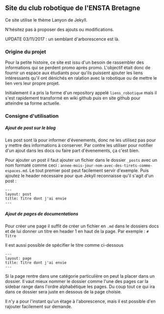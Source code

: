 ## Site du club robotique de l'ENSTA Bretagne

Ce site utilise le thème Lanyon de Jekyll. 

N'hésitez pas à proposer des ajouts ou modifications.

UPDATE 03/11/2017 : un semblant d'arborescence est là.

### Origine du projet
Pour la petite histoire, ce site est issu d'un besoin de rassembler des informations qui se perdent promo après promo. L'objectif était donc de fournir un espace aux étudiants pour qu'ils puissent ajouter les liens intéressants qu'il ont dénichés en ralation avec la robotique ou de mettre le lien vers leur propre projet.

Initialement il a pris la forme d'un repository appelé `liens_robotique` mais il s'est rapidement transformé en wiki github puis en site github pour atteindre sa forme actuelle.

### Consigne d'utilisation
##### Ajout de post sur le blog
Les post sont là pour informer d'évenements, donc ne les utilisez pas pour y mettre des informations à conserver. Par contre les utiliser pour notifier d'un ajout dans les docs ou faire part d'évenements, ça c'est bien.

Pour ajouter un post il faut ajouter un fichier dans le dossier `_posts` avec un nom formaté comme ceci : `annee-mois-jour-nom-avec-des-tirets-comme-espaces.md`. Le tout premier post peut facilement servir d'exemple. Puis ajoutez le header nécessaire pour que Jekyll reconnaisse qu'il s'agit d'un post : 
```
---
layout: post
title: Titre dont j'ai envie
---
```

##### Ajout de pages de documentations

Pour créer une page il suffit de créer un fichier en `.md` dans le dossiers docs et de lui donner un titre en header 1 en haut de la page. Par exemple : `# Titre`

Il est aussi possible de spécifier le titre comme ci-dessous
```
---
layout: page
title: Titre dont j'ai envie
---
```

Si la page rentre dans une catégorie particulière on peut la placer dans un dossier. Il vaut mieux nommer le dossier comme l'une des pages car la sidebar range dans l'ordre alphabétique les pages. Du coup tout ce qui ira dans ce dossier sera juste en dessous de la page choisie.

Il n'y a pour l'instant qu'un étage à l'aborescence, mais il est possible d'en rajouter facilement sur demande.
